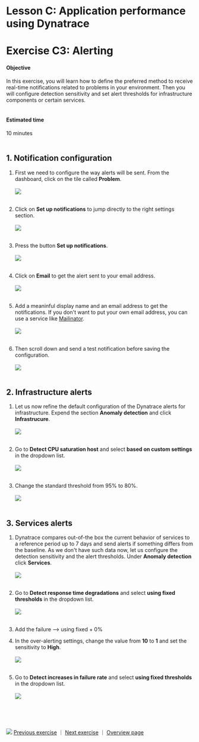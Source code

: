 # Lesson C: Application performance using Dynatrace
# Exercise C3: Alerting

#### Objective
In this exercise, you will learn how to define the preferred method to receive real-time notifications related to problems in your environment. Then you will configure detection sensitivity and set alert thresholds for infrastructure components or certain services.<br /><br />

#### Estimated time
10 minutes
<br />
<br />

## 1. Notification configuration
1. First we need to configure the way alerts will be sent. From the dashboard, click on the tile called **Problem**.<br /><br />
  ![](../../images/c3-dt-dashboard.png)<br /><br />

1. Click on **Set up notifications** to jump directly to the right settings section.<br /><br />
  ![](../../images/c3-dt-alert-01.png)<br /><br />

1. Press the button **Set up notifications**.<br /><br />
  ![](../../images/c3-dt-alert-02.png)<br /><br />

1. Click on **Email** to get the alert sent to your email address.<br /><br />
    ![](../../images/c3-dt-alert-03.png)<br /><br />

1. Add a meaninful display name and an email address to get the notifications. If you don't want to put your own email address, you can use a service like [Mailinator](https://www.mailinator.com).<br /><br />
    ![](../../images/c3-dt-alert-04.png)<br /><br />

1. Then scroll down and send a test notification before saving the configuration.<br /><br />
    ![](../../images/c3-dt-alert-05.png)<br /><br />

## 2. Infrastructure alerts
1. Let us now refine the default configuration of the Dynatrace alerts for infrastructure. Expend the section **Anomaly detection** and click **Infrastrucure**.<br /><br />
    ![](../../images/c3-dt-alert-infra-01.png)<br /><br />

1. Go to **Detect CPU saturation host** and select **based on custom settings** in the dropdown list.<br /><br />
    ![](../../images/c3-dt-alert-infra-02.png)<br /><br />

1. Change the standard threshold from 95% to 80%.<br /><br />
    ![](../../images/c3-dt-alert-infra-03.png)<br /><br />

## 3. Services alerts
1. Dynatrace compares out-of-the box the current behavior of services to a reference period up to 7 days and send alerts if something differs from the baseline. As we don't have such data now, let us configure the detection sensitivity and the alert thresholds. Under **Anomaly detection** click **Services**.<br /><br />
    ![](../../images/c3-dt-alert-services-01.png)<br /><br />

1. Go to **Detect response time degradations** and select **using fixed thresholds** in the dropdown list.<br /><br />
    ![](../../images/c3-dt-alert-services-02.png)<br /><br />

1. Add the failure --> using fixed + 0%

1. In the over-alerting settings, change the value from **10** to **1** and set the sensitivity to **High**.<br /><br />
   ![](../../images/c3-dt-alert-services-03.png)<br /><br />

1. Go to **Detect increases in failure rate** and select **using fixed thresholds** in the dropdown list.<br /><br />
  ![](../../images/c3-dt-alert-services-04.png)

<br /><br /><br />


![](../../images/nav.png) [Previous exercise](../C2/README.md) ｜ [Next exercise](../C4/README.md) ｜ [Overview page](../../README.md)

